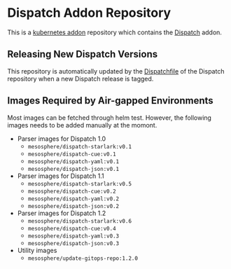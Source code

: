 # Dispatch Addon Repository

This is a [kubernetes addon](https://github.com/mesosphere/kubeaddons) repository which contains the [Dispatch](https://github.com/mesosphere/dispatch) addon.

## Releasing New Dispatch Versions

This repository is automatically updated by the [Dispatchfile](https://github.com/mesosphere/dispatch/blob/dev/Dispatchfile) of the Dispatch repository
when a new Dispatch release is tagged.

## Images Required by Air-gapped Environments

Most images can be fetched through helm test. However, the following images needs to be added manually at the momont.

- Parser images for Dispatch 1.0
  - `mesosphere/dispatch-starlark:v0.1`
  - `mesosphere/dispatch-cue:v0.1`
  - `mesosphere/dispatch-yaml:v0.1`
  - `mesosphere/dispatch-json:v0.1`
- Parser images for Dispatch 1.1
  - `mesosphere/dispatch-starlark:v0.5`
  - `mesosphere/dispatch-cue:v0.2`
  - `mesosphere/dispatch-yaml:v0.2`
  - `mesosphere/dispatch-json:v0.2`
- Parser images for Dispatch 1.2
  - `mesosphere/dispatch-starlark:v0.6`
  - `mesosphere/dispatch-cue:v0.4`
  - `mesosphere/dispatch-yaml:v0.3`
  - `mesosphere/dispatch-json:v0.3`
- Utility images
  - `mesosphere/update-gitops-repo:1.2.0`
